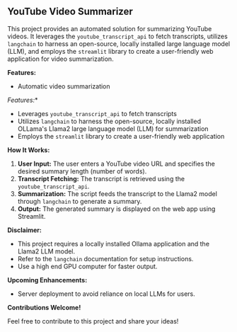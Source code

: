 ## YouTube Video Summarizer

This project provides an automated solution for summarizing YouTube videos. It leverages the `youtube_transcript_api` to fetch transcripts, utilizes `langchain` to harness an open-source, locally installed large language model (LLM), and employs the `streamlit` library to create a user-friendly web application for video summarization.


**Features:**

* Automatic video summarization

*Features:**

- Leverages `youtube_transcript_api` to fetch transcripts
- Utilizes `langchain` to harness the open-source, locally installed OLLama's Llama2 large language model (LLM) for summarization
- Employs the `streamlit` library to create a user-friendly web application

**How It Works:**

1. **User Input:** The user enters a YouTube video URL and specifies the desired summary length (number of words).
2. **Transcript Fetching:** The transcript is retrieved using the `youtube_transcript_api`.
3. **Summarization:** The script feeds the transcript to the Llama2 model through `langchain` to generate a summary.
4. **Output:** The generated summary is displayed on the web app using Streamlit.

**Disclaimer:**

- This project requires a locally installed Ollama application and the Llama2 LLM model.
- Refer to the `langchain` documentation for setup instructions.
- Use a high end GPU computer for faster output.


**Upcoming Enhancements:**

- Server deployment to avoid reliance on local LLMs for users.

**Contributions Welcome!**

Feel free to contribute to this project and share your ideas!